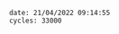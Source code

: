 

                date: 21/04/2022 09:14:55
                cycles: 33000

                         